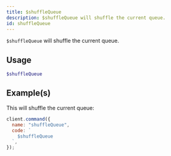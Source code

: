 ```yaml
---
title: $shuffleQueue
description: $shuffleQueue will shuffle the current queue.
id: shuffleQueue
---
```


`$shuffleQueue` will shuffle the current queue.

## Usage

```php
$shuffleQueue
```

## Example(s)

This will shuffle the current queue:

```javascript
client.command({
  name: "shuffleQueue",
  code: `
    $shuffleQueue
  `,
});
```
